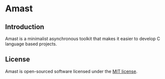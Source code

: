 # Amast

## Introduction
<a name="introduction"></a>

Amast is a minimalist asynchronous toolkit that makes it easier to develop C language based projects.

## License
<a name="license"></a>

Amast is open-sourced software licensed under the [MIT license](LICENSE.md).
